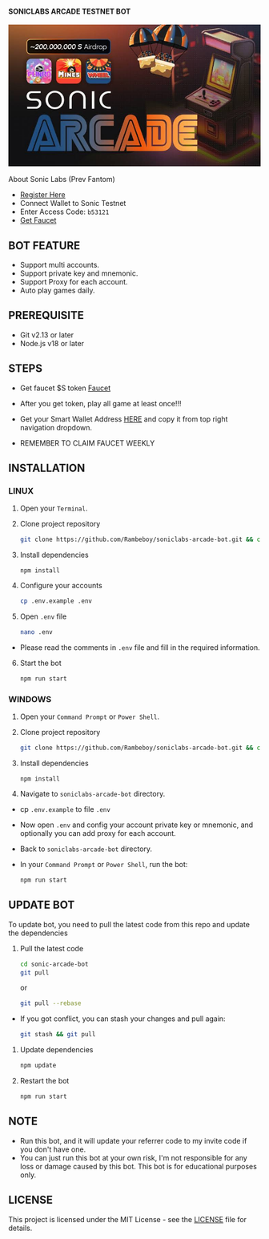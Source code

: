 #### SONICLABS ARCADE TESTNET BOT

![soniclabs](assets/img5.jpg)

About Sonic Labs (Prev Fantom)

- [Register Here](https://airdrop.soniclabs.com/?ref=b53121)
- Connect Wallet to Sonic Testnet
- Enter Access Code: `b53121`
- [Get Faucet](https://testnet.soniclabs.com/account)

## BOT FEATURE

- Support multi accounts.
- Support private key and mnemonic.
- Support Proxy for each account.
- Auto play games daily.

## PREREQUISITE

- Git v2.13 or later
- Node.js v18 or later

## STEPS

- Get faucet $S token [Faucet](https://testnet.soniclabs.com/account)
- After you get token, play all game at least once!!!
- Get your Smart Wallet Address [HERE](https://testnet.soniclabs.com/account) and copy it from top right navigation dropdown.

- REMEMBER TO CLAIM FAUCET WEEKLY

## INSTALLATION

### LINUX

1. Open your `Terminal`.

2. Clone project repository
   ```bash
   git clone https://github.com/Rambeboy/soniclabs-arcade-bot.git && cd soniclabs-arcade-bot
   ```

3. Install dependencies
   ```
   npm install
   ```

4. Configure your accounts
   ```bash
   cp .env.example .env
   ```
   
5. Open `.env` file
   ```bash
   nano .env
   ```
- Please read the comments in `.env` file and fill in the required information.

6. Start the bot
   ```bash
   npm run start
   ```

### WINDOWS

1. Open your `Command Prompt` or `Power Shell`.

2. Clone project repository
   ```bash
   git clone https://github.com/Rambeboy/soniclabs-arcade-bot.git && cd soniclabs-arcade-bot
   ```

3. Install dependencies
   ```
   npm install
   ```

4. Navigate to `soniclabs-arcade-bot` directory.

- cp `.env.example` to file `.env`

- Now open `.env` and config your account private key or mnemonic, and optionally you can add proxy for each account.

- Back to `soniclabs-arcade-bot` directory.

- In your `Command Prompt` or `Power Shell`, run the bot:
  
  ```bash
  npm run start
  ```

## UPDATE BOT

To update bot, you need to pull the latest code from this repo and update the dependencies

1. Pull the latest code
   ```bash
   cd sonic-arcade-bot
   git pull
   ```

   or
   
   ```bash
   git pull --rebase
   ```

- If you got conflict, you can stash your changes and pull again:
   ```bash
   git stash && git pull
   ```

1. Update dependencies
   ```bash
   npm update
   ```

1. Restart the bot

   ```bash
   npm run start
   ```

## NOTE

- Run this bot, and it will update your referrer code to my invite code if you don't have one.
- You can just run this bot at your own risk, I'm not responsible for any loss or damage caused by this bot. This bot is for educational purposes only.

## LICENSE

This project is licensed under the MIT License - see the [LICENSE](LICENSE) file for details.

